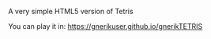 A very simple HTML5 version of Tetris

You can play it in:
https://gnerikuser.github.io/gnerikTETRIS
